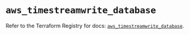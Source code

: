# `aws_timestreamwrite_database`

Refer to the Terraform Registry for docs: [`aws_timestreamwrite_database`](https://registry.terraform.io/providers/hashicorp/aws/4.67.0/docs/resources/timestreamwrite_database).

